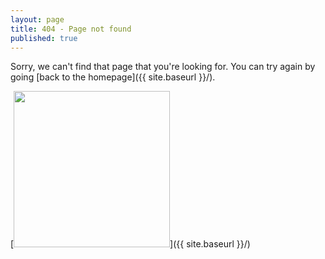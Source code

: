 ```yaml
---
layout: page
title: 404 - Page not found
published: true
---
```


Sorry, we can't find that page that you're looking for. You can try again by going [back to the homepage]({{ site.baseurl }}/).

[<img src="{{ site.baseurl }}/public/images/stock3_1x.png" style="width: 250px;"/>]({{ site.baseurl }}/)
